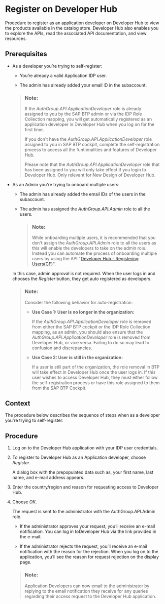 <!-- loioc85fafe4ff5b4463924e0ccf5b4e0e41 -->

# Register on Developer Hub

Procedure to register as an application developer on Developer Hub to view the products available in the catalog store. Developer Hub also enables you to explore the APIs, read the associated API documentation, and view resources.



## Prerequisites

-   As a developer you’re trying to self-register:

    -   You’re already a valid Application IDP user.

    -   The admin has already added your email ID in the subaccount.


    > ### Note:  
    > If the *AuthGroup.API.ApplicationDeveloper* role is already assigned to you by the SAP BTP admin or via the IDP Role Collection mapping, you will get automatically registered as an application developer in Developer Hub when you log on for the first time.
    > 
    > If you don't have the *AuthGroup.API.ApplicationDeveloper* role assigned to you in SAP BTP cockpit, complete the self-registration process to access all the funtionalities and features of Developer Hub.
    > 
    > Please note that the *AuthGroup.API.ApplicationDeveloper* role that has been assigned to you will only take effect if you login to Developer Hub. Only relevant for New Design of Developer Hub.

-   As an Admin you're trying to onboard multiple users:

    -   The admin has already added the email IDs of the users in the subaccount.

    -   The admin has assigned the *AuthGroup.API.Admin* role to all the users.

        > ### Note:  
        > While onboarding multiple users, it is recommended that you don't assign the *AuthGroup.API.Admin* role to all the users as this will enable the developers to take on the admin role. Instead you can automate the process of onboarding multiple users by using the API "[Developer Hub - Registering Users\(CF\)](https://api.sap.com/api/DevPortal_RegisteringUsers_CF/resource)".


    In this case, admin approval is not required. When the user logs in and chooses the *Register* button, they get auto registered as developers.

    > ### Note:  
    > Consider the following behavior for auto-registration:
    > 
    > -   **Use Case 1: User is no longer in the organization:**
    > 
    >     If the *AuthGroup.API.ApplicationDeveloper* role is removed from either the SAP BTP cockpit or the IDP Role Collection mapping, as an admin, you should also ensure that the *AuthGroup.API.ApplicationDeveloper* role is removed from Developer Hub, or vice versa. Failing to do so may lead to confusion and discrepancies.
    > 
    > -   **Use Case 2: User is still in the organization:**
    > 
    >     If a user is still part of the organization, the role removal in BTP will take effect in Developer Hub once the user logs in. If this user wishes to access Developer Hub, they must either follow the self-registration process or have this role assigned to them from the SAP BTP Cockpit.




<a name="loioc85fafe4ff5b4463924e0ccf5b4e0e41__context_cfq_41p_qpb"/>

## Context

The procedure below describes the sequence of steps when as a developer you're trying to self-register:



## Procedure

1.  Log on to the Developer Hub application with your IDP user credentials.

2.  To register to Developer Hub as an Application developer, choose *Register*.

    A dialog box with the prepopulated data such as, your first name, last name, and e-mail address appears.

3.  Enter the country/region and reason for requesting access to Developer Hub.

4.  Choose *OK*.

    The request is sent to the administrator with the AuthGroup.API.Admin role.

    -   If the administrator approves your request, you’ll receive an e-mail notification. You can log in toDeveloper Hub via the link provided in the e-mail.

    -   If the administrator rejects the request, you’ll receive an e-mail notification with the reason for the rejection. When you log on to the application, you’ll see the reason for request rejection on the display page.


    > ### Note:  
    > Application Developers can now email to the administrator by replying to the email notification they receive for any queries regarding their access request to the Developer Hub application.


